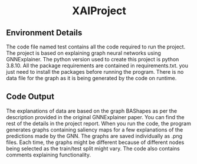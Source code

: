 <h1 style="text-align : center">XAIProject</h1>

## Environment Details
The code file named test contains all the code required to run the project. The project is based on explaining graph neural networks using GNNExplainer. 
The python version used to create this project is python 3.8.10. All the package requirements are contained in requirements.txt. you just need to install the packages before running the program. 
There is no data file for the graph as it is being generated by the code on runtime. 

## Code Output 
The explanations of data are based on the graph BAShapes as per the description provided in the original GNNExplainer paper. You can find the rest of the details in the project report. When you run the code, the program generates graphs containing saliency maps for a few explanations of the predictions made by the GNN. The graphs are saved individually as .png files. Each time, the graphs might be different because of different nodes being selected as the train/test split might vary. The code also contains comments explaining functionality.
